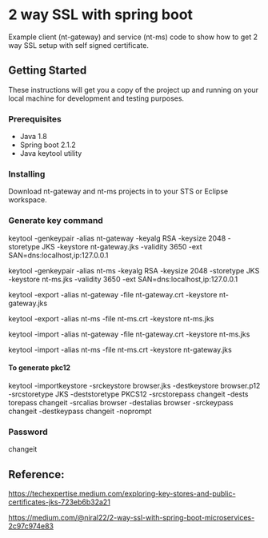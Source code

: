 # 2 way SSL with spring boot

Example client (nt-gateway) and service (nt-ms) code to show how to get 2 way SSL setup with self signed certificate.

## Getting Started

These instructions will get you a copy of the project up and running on your local machine for development and testing purposes. 

### Prerequisites

* Java 1.8
* Spring boot 2.1.2
* Java keytool utility


### Installing

Download nt-gateway and nt-ms projects in to your STS or Eclipse workspace. 

### Generate key command

keytool -genkeypair -alias nt-gateway -keyalg RSA -keysize 2048 -storetype JKS -keystore nt-gateway.jks -validity 3650 -ext SAN=dns:localhost,ip:127.0.0.1 

keytool -genkeypair -alias nt-ms -keyalg RSA -keysize 2048 -storetype JKS -keystore nt-ms.jks -validity 3650 -ext SAN=dns:localhost,ip:127.0.0.1

keytool -export -alias nt-gateway -file nt-gateway.crt -keystore nt-gateway.jks

keytool -export -alias nt-ms -file nt-ms.crt -keystore nt-ms.jks

keytool -import -alias nt-gateway -file nt-gateway.crt -keystore nt-ms.jks

keytool -import -alias nt-ms -file nt-ms.crt -keystore nt-gateway.jks

#### To generate pkc12
keytool -importkeystore -srckeystore browser.jks -destkeystore browser.p12 -srcstoretype JKS -deststoretype PKCS12 -srcstorepass changeit -dests
torepass changeit -srcalias browser -destalias browser -srckeypass changeit -destkeypass changeit -noprompt

### Password
changeit


## Reference: 
https://techexpertise.medium.com/exploring-key-stores-and-public-certificates-jks-723eb6b32a21

https://medium.com/@niral22/2-way-ssl-with-spring-boot-microservices-2c97c974e83
